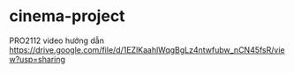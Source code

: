 # cinema-project
PRO2112
video hướng dẫn https://drive.google.com/file/d/1EZlKaahlWqgBgLz4ntwfubw_nCN45fsR/view?usp=sharing
